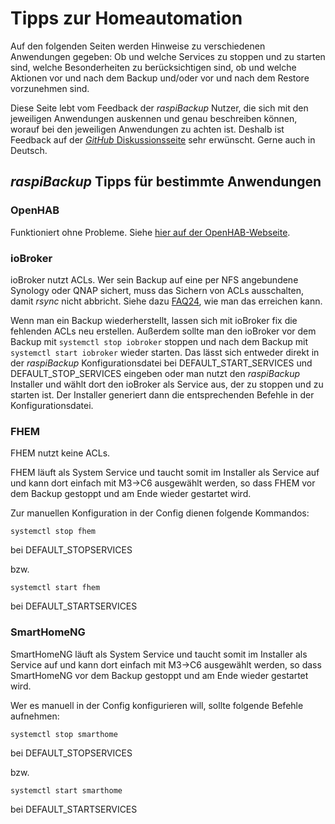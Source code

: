 # Tipps zur Homeautomation

Auf den folgenden Seiten werden Hinweise zu verschiedenen Anwendungen gegeben:
Ob und welche Services zu stoppen und zu starten sind, welche Besonderheiten zu
berücksichtigen sind, ob und welche Aktionen vor und nach dem Backup und/oder
vor und nach dem Restore vorzunehmen sind.

Diese Seite lebt vom Feedback der *raspiBackup* Nutzer, die sich mit den
jeweiligen Anwendungen auskennen und genau beschreiben können, worauf bei den
jeweiligen Anwendungen zu achten ist. Deshalb ist Feedback auf der [*GitHub* Diskussionsseite](https://github.com/framps/raspiBackupDoc/discussions)
sehr erwünscht. Gerne auch in Deutsch.

## *raspiBackup* Tipps für bestimmte Anwendungen

### OpenHAB

Funktioniert ohne Probleme. Siehe [hier auf der OpenHAB-Webseite](https://community.openhab.org/t/usage-of-raspibackup-within-openhabian/145926).


### ioBroker

ioBroker nutzt ACLs. Wer sein Backup auf eine per NFS angebundene Synology oder QNAP
sichert, muss das Sichern von ACLs ausschalten, damit *rsync* nicht abbricht. Siehe
dazu [FAQ24](faq.md#faq24), wie man das erreichen kann.

Wenn man ein Backup wiederherstellt, lassen sich mit ioBroker fix die
fehlenden ACLs neu erstellen. Außerdem sollte man den ioBroker vor dem
Backup mit `systemctl stop iobroker` stoppen und nach dem Backup mit `systemctl
start iobroker` wieder starten. Das lässt sich entweder direkt in der
*raspiBackup* Konfigurationsdatei bei DEFAULT_START_SERVICES und
DEFAULT_STOP_SERVICES eingeben oder man nutzt den *raspiBackup* Installer und
wählt dort den ioBroker als Service aus, der zu stoppen und zu starten ist. Der
Installer generiert dann die entsprechenden Befehle in der Konfigurationsdatei.

### FHEM

FHEM nutzt keine ACLs.

FHEM läuft als System Service und taucht somit im Installer als Service auf und
kann dort einfach mit M3->C6 ausgewählt werden, so dass FHEM vor dem Backup
gestoppt und am Ende wieder gestartet wird.

Zur manuellen Konfiguration in der Config dienen folgende Kommandos:

```
systemctl stop fhem
```
bei DEFAULT_STOPSERVICES

bzw.
```
systemctl start fhem
```
bei DEFAULT_STARTSERVICES


### SmartHomeNG

SmartHomeNG läuft als System Service und taucht somit im Installer als Service
auf und kann dort einfach mit M3->C6 ausgewählt werden, so dass SmartHomeNG vor
dem Backup gestoppt und am Ende wieder gestartet wird.

Wer es manuell in der Config konfigurieren will, sollte folgende Befehle aufnehmen:
```
systemctl stop smarthome
```
bei DEFAULT_STOPSERVICES

bzw.
```
systemctl start smarthome
```

bei DEFAULT_STARTSERVICES


[.status]: rft
[.source]: https://linux-tips-and-tricks.de/de/anwendungstipps

